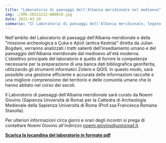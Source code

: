 ```yaml
---
title: "Laboratorio di paesaggi dell'Albania meridionale nel medioevo"
img: ./IMG-20221222-WA0019.jpg
date: 2023-03-20
sommario: "Il Laboratorio di paesaggi dell'Albania meridionale, legato alla "missione archeologica a Çuka e Ajtoit (antica Kestría)" diretta da Julian Bogdani, analizza l'insediamento umano e il paesaggio dell'Albania meridionale dal medioevo all'età moderna. Il laboratorio si focalizza sulla preparazione di una banca dati bibliografica georiferita, utilizzando Zotero e QGIS, per una migliore comprensione del territorio e delle comunità umane che lo hanno abitato. Il progetto è curato dalla Cattedra di Archeologia Medievale della Sapienza Università di Roma, sotto la guida della Prof.ssa Francesca Romana Stasolla."
---
```



Nell'ambito del Laboratorio di paesaggi dell'Albania meridionale e della "missione archeologica a Çuka e Ajtoit (antica Kestría)" diretta da Julian Bogdani, verranno analizzati i tratti salienti dell'insediamento umano e del paesaggio dell'Albania meridionale dal medioevo all'età moderna. L'obiettivo principale del laboratorio è quello di fornire le competenze necessarie per la preparazione di una banca dati bibliografica georiferita, utilizzando gli strumenti informatici Zotero e QGIS. In questo modo, sarà possibile una gestione efficiente e accurata delle informazioni raccolte e una migliore comprensione del territorio e delle comunità umane che lo hanno abitato nel corso dei secoli.  

Il Laboratorio di paesaggi dell'Albania meridionale sarà curato da Noemi Giovino (Sapienza Università di Roma) per la Cattedra di Archeologia Medievale della Sapienza Università di Roma (Prof.ssa Francesca Romana Stasolla).  

Per ulteriori informazioni circa giorni e orari degli incontri si prega di contattare Noemi Giovino all'indirizzo [noemi.giovino@uniroma1.it](noemi.giovino@uniroma1.it).

[**Scarica la locandina del laboratorio in formato pdf**](./Locandina_Albania_def.jpg)



